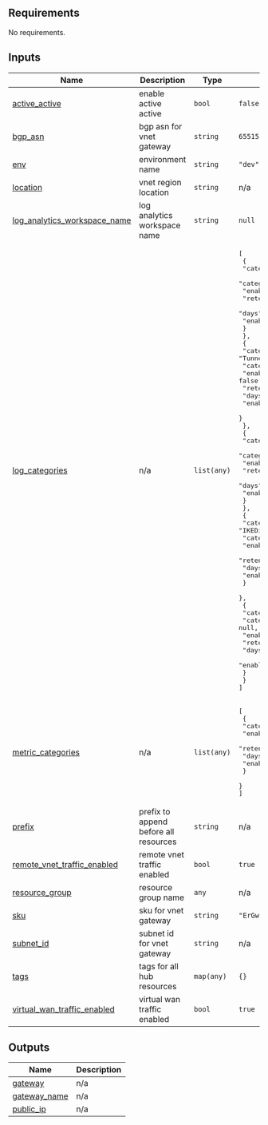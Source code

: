 

<!-- BEGIN_TF_DOCS -->
## Requirements

No requirements.

## Inputs

| Name | Description | Type | Default | Required |
|------|-------------|------|---------|:--------:|
| <a name="input_active_active"></a> [active\_active](#input\_active\_active) | enable active active | `bool` | `false` | no |
| <a name="input_bgp_asn"></a> [bgp\_asn](#input\_bgp\_asn) | bgp asn for vnet gateway | `string` | `65515` | no |
| <a name="input_env"></a> [env](#input\_env) | environment name | `string` | `"dev"` | no |
| <a name="input_location"></a> [location](#input\_location) | vnet region location | `string` | n/a | yes |
| <a name="input_log_analytics_workspace_name"></a> [log\_analytics\_workspace\_name](#input\_log\_analytics\_workspace\_name) | log analytics workspace name | `string` | `null` | no |
| <a name="input_log_categories"></a> [log\_categories](#input\_log\_categories) | n/a | `list(any)` | <pre>[<br>  {<br>    "category": "GatewayDiagnosticLog",<br>    "categoryGroup": null,<br>    "enabled": true,<br>    "retentionPolicy": {<br>      "days": 0,<br>      "enabled": false<br>    }<br>  },<br>  {<br>    "category": "TunnelDiagnosticLog",<br>    "categoryGroup": null,<br>    "enabled": false,<br>    "retentionPolicy": {<br>      "days": 0,<br>      "enabled": false<br>    }<br>  },<br>  {<br>    "category": "RouteDiagnosticLog",<br>    "categoryGroup": null,<br>    "enabled": true,<br>    "retentionPolicy": {<br>      "days": 0,<br>      "enabled": false<br>    }<br>  },<br>  {<br>    "category": "IKEDiagnosticLog",<br>    "categoryGroup": null,<br>    "enabled": false,<br>    "retentionPolicy": {<br>      "days": 0,<br>      "enabled": false<br>    }<br>  },<br>  {<br>    "category": "P2SDiagnosticLog",<br>    "categoryGroup": null,<br>    "enabled": false,<br>    "retentionPolicy": {<br>      "days": 0,<br>      "enabled": false<br>    }<br>  }<br>]</pre> | no |
| <a name="input_metric_categories"></a> [metric\_categories](#input\_metric\_categories) | n/a | `list(any)` | <pre>[<br>  {<br>    "category": "AllMetrics",<br>    "enabled": false,<br>    "retentionPolicy": {<br>      "days": 0,<br>      "enabled": false<br>    }<br>  }<br>]</pre> | no |
| <a name="input_prefix"></a> [prefix](#input\_prefix) | prefix to append before all resources | `string` | n/a | yes |
| <a name="input_remote_vnet_traffic_enabled"></a> [remote\_vnet\_traffic\_enabled](#input\_remote\_vnet\_traffic\_enabled) | remote vnet traffic enabled | `bool` | `true` | no |
| <a name="input_resource_group"></a> [resource\_group](#input\_resource\_group) | resource group name | `any` | n/a | yes |
| <a name="input_sku"></a> [sku](#input\_sku) | sku for vnet gateway | `string` | `"ErGw1AZ"` | no |
| <a name="input_subnet_id"></a> [subnet\_id](#input\_subnet\_id) | subnet id for vnet gateway | `string` | n/a | yes |
| <a name="input_tags"></a> [tags](#input\_tags) | tags for all hub resources | `map(any)` | `{}` | no |
| <a name="input_virtual_wan_traffic_enabled"></a> [virtual\_wan\_traffic\_enabled](#input\_virtual\_wan\_traffic\_enabled) | virtual wan traffic enabled | `bool` | `true` | no |

## Outputs

| Name | Description |
|------|-------------|
| <a name="output_gateway"></a> [gateway](#output\_gateway) | n/a |
| <a name="output_gateway_name"></a> [gateway\_name](#output\_gateway\_name) | n/a |
| <a name="output_public_ip"></a> [public\_ip](#output\_public\_ip) | n/a |
<!-- END_TF_DOCS -->
